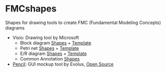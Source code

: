 # FMCshapes

Shapes for drawing tools to create FMC (Fundamental Modeling Concepts) diagrams

* Visio: Drawing tool by Microsoft
    * Block diagram [Shapes](https://github.com/f-m-c/FMCshapes/raw/master/Visio/FMC_Block_diagram.vssx) + [Template](https://github.com/f-m-c/FMCshapes/raw/master/Visio/FMC_Block_diagram.vstx)
    * Petri net [Shapes](https://github.com/f-m-c/FMCshapes/raw/master/Visio/FMC_PetriNet_diagram.vssx) + [Template](https://github.com/f-m-c/FMCshapes/raw/master/Visio/FMC_PetriNet_diagram.vstx)
    * E/R diagram [Shapes](https://github.com/f-m-c/FMCshapes/raw/master/Visio/FMC_ER_diagram.vssx) + [Template](https://github.com/f-m-c/FMCshapes/raw/master/Visio/FMC_ER_diagram.vstx)
    * Common Annotation [Shapes](https://github.com/f-m-c/FMCshapes/raw/master/Visio/FMC_Annotations.vssx)
* [Pencil](https://pencil.evolus.vn/): GUI mockup tool by Evolus, [Open Source](https://github.com/evolus/pencil)
